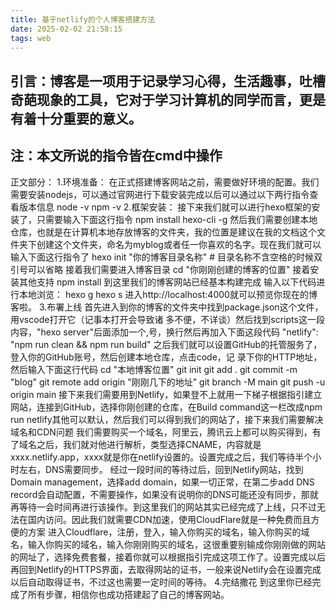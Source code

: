 ```yaml
---
title: 基于netlify的个人博客搭建方法
date: 2025-02-02 21:58:15
tags: web
---
```

引言：博客是一项用于记录学习心得，生活趣事，吐槽奇葩现象的工具，它对于学习计算机的同学而言，更是有着十分重要的意义。
-----------------------------------------------------------------------------------
注：本文所说的指令皆在cmd中操作
-----------------------------------------------------------------------------------
正文部分：
    1.环境准备：
            在正式搭建博客网站之前，需要做好环境的配置。我们需要安装nodejs，可以通过官网进行下载安装完成以后可以通过以下两行指令查看版本信息
            node -v
            npm -v
    2.框架安装：
            接下来我们就可以进行hexo框架的安装了，只需要输入下面这行指令
            npm install hexo-cli -g
            然后我们需要创建本地仓库，也就是在计算机本地存放博客的文件夹，我的位置是建议在我的文档这个文件夹下创建这个文件夹，命名为myblog或者任一你喜欢的名字。现在我们就可以输入下面这行指令了
            hexo init "你的博客目录名称" # 目录名称不含空格的时候双引号可以省略
            接着我们需要进入博客目录
            cd "你刚刚创建的博客的位置" 
            接着安装其他支持
            npm install
            到这里我们的博客网站已经基本构建完成
            输入以下代码进行本地浏览：
            hexo g
            hexo s
            进入http://localhost:4000就可以预览你现在的博客啦。
    3.布署上线
            首先进入到你的博客的文件夹中找到package.json这个文件，用vscode打开它（记事本打开会导致诸
            多不便，不详谈）然后找到scripts这一段内容，"hexo server"后面添加一个,号，换行然后再加入下面这段代码
            "netlify": "npm run clean && npm run build"
            之后我们就可以设置GitHub的托管服务了，登入你的GitHub账号，然后创建本地仓库，点击code，记
            录下你的HTTP地址，然后输入下面这行代码
            cd "本地博客位置"
            git init
            git add .
            git commit -m "blog"
            git remote add origin "刚刚几下的地址"
            git branch -M main
            git push -u origin main
            接下来我们需要用到Netlify，如果登不上就用一下梯子根据指引建立网站，连接到GitHub，选择你刚创建的仓库，在Build command这一栏改成npm run netlify其他可以默认，然后我们可以得到我们的网站了，接下来我们需要解决域名和CDN问题
            我们需要购买一个域名，阿里云，腾讯云上都可以购买得到，有了域名之后，我们就对他进行解析，类型选择CNAME，内容就是xxxx.netlify.app，xxxx就是你在netlify设置的。设置完成之后，我们等待半个小时左右，DNS需要同步。
            经过一段时间的等待过后，回到Netlify网站，找到Domain management，选择add domain，如果一切正常，在第二步add DNS record会自动配置，不需要操作，如果没有说明你的DNS可能还没有同步，那就再等待一会时间再进行该操作。到这里我们的网站其实已经完成了上线，只不过无法在国内访问。因此我们就需要CDN加速，使用CloudFlare就是一种免费而且方便的方案
            进入Cloudflare，注册，登入，输入你购买的域名，输入你购买的域名，输入你购买的域名，输入你刚刚购买的域名，这很重要别输成你刚刚做的网站的网址了，选择免费套餐，接着你就可以根据指引完成这项工作了。设置完成以后再回到Netlify的HTTPS界面，去取得网站的证书，一般来说Netlify会在设置完成以后自动取得证书，不过这也需要一定时间的等待。
    4.完结撒花
        到这里你已经完成了所有步骤，相信你也成功搭建起了自己的博客网站。

